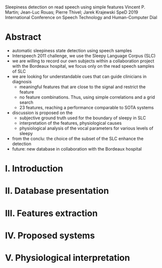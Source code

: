 Sleepiness detection on read speech using simple features
Vincent P. Martin; Jean-Luc Rouas; Pierre Thivel; Jarek Krajewski
SpeD 2019 International Conference on Speech Technology and Human-Computer Dial

# Abstract

* automatic sleepiness state detection using speech samples
* Interspeech 2011 challenge, we use the Sleepy Language Corpus (SLC)
* we are willing to record our own subjects within a collaboration project with
  the Bordeaux hospital, we focus only on the read speech samples of SLC
* we are looking for understandable cues that can guide clinicians in diagnosis
  * meaningful features that are close to the signal and restrict the feature
  * no feature combinations. Thus, using simple correlations and a grid search
  * 23 features, reaching a performance comparable to SOTA systems
* discussion is proposed on the
  * subjective ground truth used for the boundary of sleepy in SLC
  * interpretation of the features, physiological causes
  * physiological analysis of the vocal parameters for various levels of sleepy
* from the conclu: the choice of the subset of the SLC enhance the detection
* future: new database in collaboration with the Bordeaux hospital

# I.  Introduction

# II.  Database presentation

# III.  Features extraction

# IV.  Proposed systems

# V.  Physiological interpretation
